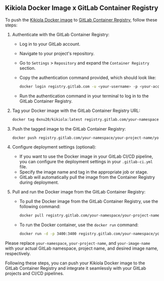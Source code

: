 ## Kikiola Docker Image x GitLab Container Registry

To push the [Kikiola Docker image](https://hub.docker.com/r/0xnu20/kikiola/) to [GitLab Container Registry](https://docs.gitlab.com/ee/user/packages/container_registry/), follow these steps:

1. Authenticate with the GitLab Container Registry:

   + Log in to your GitLab account.
   + Navigate to your project's repository.
   + Go to `Settings` > `Repository` and expand the `Container Registry` section.
   + Copy the authentication command provided, which should look like:

     ```sh
     docker login registry.gitlab.com -u <your-username> -p <your-access-token>
     ```

   + Run the authentication command in your terminal to log in to the GitLab Container Registry.

2. Tag your Docker image with the GitLab Container Registry URL:

   ```sh
   docker tag 0xnu20/kikiola:latest registry.gitlab.com/your-namespace/your-project-name/your-image-name:latest
   ```

3. Push the tagged image to the GitLab Container Registry:

   ```sh
   docker push registry.gitlab.com/your-namespace/your-project-name/your-image-name:latest
   ```

4. Configure deployment settings (optional):

   + If you want to use the Docker image in your GitLab CI/CD pipeline, you can configure the deployment settings in your `.gitlab-ci.yml` file.
   + Specify the image name and tag in the appropriate job or stage.
   + GitLab will automatically pull the image from the Container Registry during deployment.

5. Pull and run the Docker image from the GitLab Container Registry:

   + To pull the Docker image from the GitLab Container Registry, use the following command:

     ```sh
     docker pull registry.gitlab.com/your-namespace/your-project-name/your-image-name:latest
     ```

   + To run the Docker container, use the `docker run` command:

     ```sh
     docker run -d -p 3400:3400 registry.gitlab.com/your-namespace/your-project-name/your-image-name:latest
     ```

Please replace `your-namespace`, `your-project-name`, and `your-image-name` with your actual GitLab namespace, project name, and desired image name, respectively.

Following these steps, you can push your Kikiola Docker image to the GitLab Container Registry and integrate it seamlessly with your GitLab projects and CI/CD pipelines.
